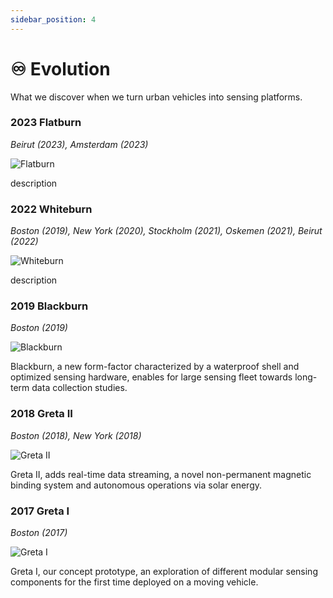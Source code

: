 ```yaml
---
sidebar_position: 4
---
```


# ♾️ Evolution

What we discover when we turn urban vehicles into sensing platforms.

<!-- ### 2024 Flatburn LTE

_Place(YYYY)_

photo

description -->

### 2023 Flatburn

_Beirut (2023), Amsterdam (2023)_

![Flatburn](@site/static/files/evolution/flatburn.jpg)

description

### 2022 Whiteburn

_Boston (2019), New York (2020), Stockholm (2021), Oskemen (2021), Beirut (2022)_

![Whiteburn](@site/static/files/evolution/whiteburn.jpg)

description

### 2019 Blackburn

_Boston (2019)_

![Blackburn](@site/static/files/evolution/blackburn.jpg)

Blackburn, a new form-factor characterized by a waterproof shell and optimized sensing hardware, enables for large sensing fleet towards long-term data collection studies.

### 2018 Greta II

_Boston (2018), New York (2018)_

![Greta II](@site/static/files/evolution/greta2.jpg)

Greta II, adds real-time data streaming, a novel non-permanent magnetic binding system and autonomous operations via solar energy.

### 2017 Greta I

_Boston (2017)_

![Greta I](@site/static/files/evolution/greta1.jpg)

Greta I, our concept prototype, an exploration of different modular sensing components for the first time deployed on a moving vehicle.
